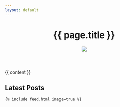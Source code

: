 ```yaml
---
layout: default
---
```

<header>
  <h1>{{ page.title }}</h1>
  <div id="header-image"><img src="{{ page.image }}" /></div>
</header>
<div class="feed-content">

  {{ content }}

  <div class="author-section">
    <h2 id="latest-posts">Latest Posts</h2>

    {% include feed.html image=true %}

  </div>

</div>
